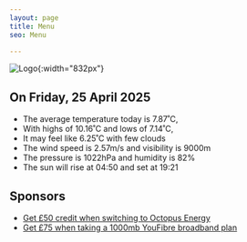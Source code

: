 ```yaml
---
layout: page
title: Menu
seo: Menu

---
```


![Logo](/images/logo.jpg){:width="832px"}

<!-- weather_marker starts -->
## On Friday, 25 April 2025

- The average temperature today is 7.87˚C,
- With highs of 10.16˚C and lows of 7.14˚C,
- It may feel like 6.25˚C with few clouds
- The wind speed is 2.57m/s and visibility is 9000m
- The pressure is 1022hPa and humidity is 82%
- The sun will rise at 04:50 and set at 19:21

<!-- weather_marker ends -->

## Sponsors

- [Get £50 credit when switching to Octopus Energy](https://bit.ly/3oD1nnS)
- [Get £75 when taking a 1000mb YouFibre broadband plan](https://aklam.io/91zWhU?)
